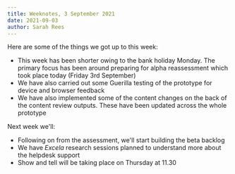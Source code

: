 ```yaml
---
title: Weeknotes, 3 September 2021
date: 2021-09-03
author: Sarah Rees
---
```

Here are some of the things we got up to this week:

* This week has been shorter owing to the bank holiday Monday. The primary focus has been around preparing for alpha reassessment which took place today (Friday 3rd September)
* We have also carried out some Guerilla testing of the prototype for device and browser feedback
* We have also implemented some of the content changes on the back of the content review outputs. These have been updated across the whole prototype

Next week we'll:

* Following on from the assessment, we'll start building the beta backlog
* We have _Excela_ research sessions planned to understand more about the helpdesk support
* Show and tell will be taking place on Thursday at 11.30